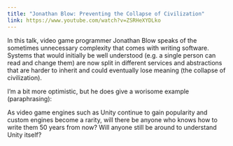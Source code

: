 ```yaml
---
title: "Jonathan Blow: Preventing the Collapse of Civilization"
link: https://www.youtube.com/watch?v=ZSRHeXYDLko
---
```


In this talk, video game programmer Jonathan Blow speaks of the sometimes
unnecessary complexity that comes with writing software. Systems that would
initially be well understood (e.g. a single person can read and change them) are
now split in different services and abstractions that are harder to inherit and
could eventually lose meaning (the collapse of civilization).

I’m a bit more optimistic, but he does give a worisome example (paraphrasing):

As video game engines such as Unity continue to gain popularity and custom
engines become a rarity, will there be anyone who knows how to write them 50
years from now? Will anyone still be around to understand Unity itself?
